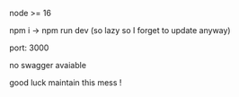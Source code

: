 node >= 16

npm i -> npm run dev (so lazy so I forget to update anyway)

port: 3000

no swagger avaiable

good luck maintain this mess !
